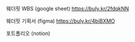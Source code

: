웨더핏 WBS (google sheet) https://buly.kr/2fdqkNN

웨더핏 기획서 (figma) https://buly.kr/4biBXMO

포트폴리오 (notion) 
